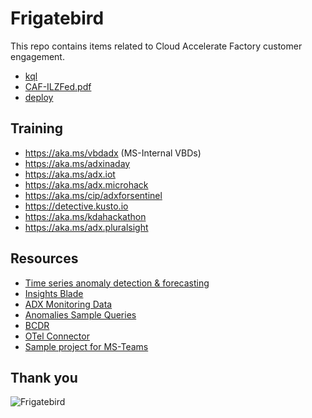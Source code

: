 # Frigatebird
This repo contains items related to Cloud Accelerate Factory customer engagement.
- [kql](kql)
- [CAF-ILZFed.pdf](CAF-ILZFed.pdf)
- [deploy](deploy)

## Training
- https://aka.ms/vbdadx (MS-Internal VBDs)
- https://aka.ms/adxinaday
- https://aka.ms/adx.iot
- https://aka.ms/adx.microhack
- https://aka.ms/cip/adxforsentinel
- https://detective.kusto.io
- https://aka.ms/kdahackathon
- https://aka.ms/adx.pluralsight

## Resources
- [Time series anomaly detection & forecasting](https://learn.microsoft.com/en-us/kusto/query/anomaly-detection?view=microsoft-fabric)
- [Insights Blade](https://learn.microsoft.com/en-us/azure/data-explorer/data-explorer-insights)
- [ADX Monitoring Data](https://learn.microsoft.com/en-us/azure/data-explorer/monitor-data-explorer-reference) 
- [Anomalies Sample Queries](https://github.com/Azure/ADXIoTAnalytics/blob/6c846bedffb1093d5289837e2a6ed53cc08648cb/assets/OfficialDemos/M02-Demo4-IoT.kql#L79)
- [BCDR](https://learn.microsoft.com/en-us/azure/data-explorer/business-continuity-overview)
- [OTel Connector](https://learn.microsoft.com/en-us/azure/data-explorer/integrate-overview?tabs=connectors#open-telemetry)
- [Sample project for MS-Teams](https://github.com/ezios/teams-call-records-api)

## Thank you
![Frigatebird](https://upload.wikimedia.org/wikipedia/commons/thumb/9/9b/Magnificent-Frigate-male.jpg/500px-Magnificent-Frigate-male.jpg)
